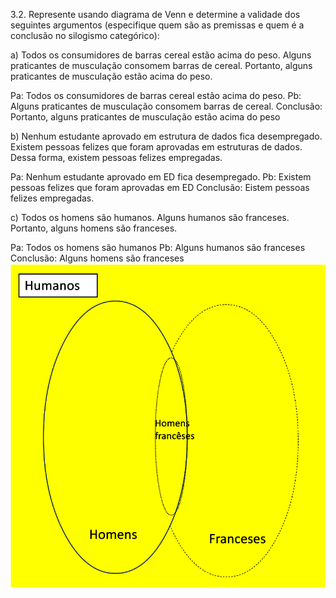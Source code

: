 3.2. Represente usando diagrama de Venn e determine a validade dos seguintes argumentos
(especifique quem são as premissas e quem é a conclusão no silogismo categórico):

a) Todos os consumidores de barras cereal estão acima do peso. Alguns praticantes de
musculação consomem barras de cereal. Portanto, alguns praticantes de musculação estão
acima do peso.

Pa: Todos os consumidores de barras cereal estão acima do peso.
Pb: Alguns praticantes de musculação consomem barras de cereal.
Conclusão: Portanto, alguns praticantes de musculação estão acima do peso



b) Nenhum estudante aprovado em estrutura de dados fica desempregado. Existem pessoas
felizes que foram aprovadas em estruturas de dados. Dessa forma, existem pessoas felizes
empregadas.

Pa: Nenhum estudante aprovado em ED fica desempregado.
Pb: Existem pessoas felizes que foram aprovadas em ED
Conclusão: Eistem pessoas felizes empregadas.

c) Todos os homens são humanos. Alguns humanos são franceses. Portanto, alguns homens
são franceses. 

Pa: Todos os homens são humanos
Pb: Alguns humanos são franceses
Conclusão: Alguns homens são franceses
![Alt text](image.png)